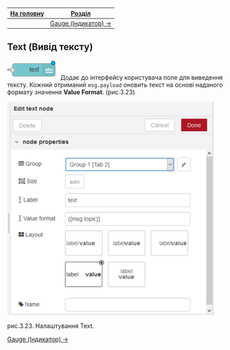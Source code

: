 | [На головну](../) | [Розділ](README.md)              |
| ----------------- | -------------------------------- |
|                   | [Gauge (Індикатор) ->](Gauge.md) |

## Text (Вивід тексту)

![img](media/text.png)Додає до інтерфейсу користувача поле для виведення тексту.
 Кожний отриманий `msg.payload` оновить текст на основі наданого формату значення **Value Format**. (рис.3.23)

![img](media/3_23.png)

рис.3.23. Налаштування Text.

[Gauge (Індикатор) ->](Gauge.md)